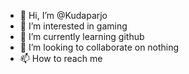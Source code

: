 - 👋 Hi, I’m @Kudaparjo
- 👀 I’m interested in gaming
- 🌱 I’m currently learning github
- 💞️ I’m looking to collaborate on nothing
- 📫 How to reach me 

<!---
Kudaparjo/Kudaparjo is a ✨ special ✨ repository because its `README.md` (this file) appears on your GitHub profile.
You can click the Preview link to take a look at your changes.
--->
